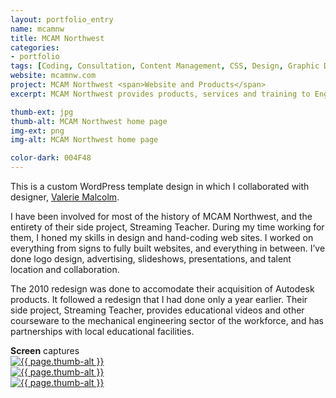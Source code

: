 ```yaml
---
layout: portfolio_entry
name: mcamnw
title: MCAM Northwest
categories:
- portfolio
tags: [Coding, Consultation, Content Management, CSS, Design, Graphic Design, HTML, Logo design, jQuery, PHP, Project Management, Web Design, Wordpress]
website: mcamnw.com
project: MCAM Northwest <span>Website and Products</span>
excerpt: MCAM Northwest provides products, services and training to Engineers, Designers and Machinists in the manufacturing industries. From concept to production, MCAM Northwest can provide you with a total Digital Prototyping Solution with Autodesk and Mastercam products.

thumb-ext: jpg
thumb-alt: MCAM Northwest home page
img-ext: png
img-alt: MCAM Northwest home page

color-dark: 004F48
---
```

This is a custom WordPress template design in which I collaborated with designer, <a href="http://www.linkedin.com/pub/valerie-malcolm/20/991/2b4">Valerie Malcolm</a>.

I have been involved for most of the history of MCAM Northwest, and the entirety of their side project, Streaming Teacher. During my time working for them, I honed my skills in design and hand-coding web sites. I worked on everything from signs to fully built websites, and everything in between. I’ve done logo design, advertising, slideshows, presentations, and talent location and collaboration.

The 2010 redesign was done to accomodate their acquisition of Autodesk products. It followed a redesign that I had done only a year earlier. Their side project, Streaming Teacher, provides educational videos and other courseware to the mechanical engineering sector of the workforce, and has partnerships with local educational facilities.

<section class="cf">
  <span class="section-title"><b>Screen</b> captures</span>
  <div class="grid grid--guttersLarge grid-wrap thumb-grid">
    <div class="thumb grid-cell show-me animated">
      <a href="#" class="fluidbox">
        <img src="/img/portfolio/{{ page.name }}/{{ page.name }}-01.{{ page.img-ext }}" alt="{{ page.thumb-alt }}" class="img-responsive">
      </a>
    </div>
    <div class="thumb grid-cell show-me animated">
      <a href="#" class="fluidbox">
        <img src="/img/portfolio/{{ page.name }}/{{ page.name }}-02.{{ page.img-ext }}" alt="{{ page.thumb-alt }}" class="img-responsive">
      </a>
    </div>
    <div class="thumb grid-cell show-me animated">
      <a href="#" class="fluidbox">
        <img src="/img/portfolio/{{ page.name }}/{{ page.name }}-03.{{ page.img-ext }}" alt="{{ page.thumb-alt }}" class="img-responsive">
      </a>
    </div>
  </div>
</section>
